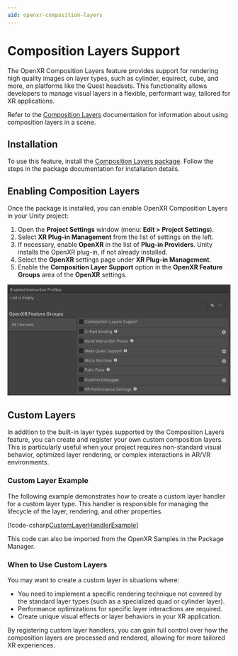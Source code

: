 ```yaml
---
uid: openxr-composition-layers
---
```

# Composition Layers Support

The OpenXR Composition Layers feature provides support for rendering high quality images on layer types, such as cylinder, equirect, cube, and more, on platforms like the Quest headsets.
This functionality allows developers to manage visual layers in a flexible, performant way, tailored for XR applications.

Refer to the [Composition Layers](https://docs.unity3d.com/Packages/com.unity.xr.compositionlayers@latest) documentation for information about using composition layers in a scene.

## Installation
To use this feature, install the [Composition Layers package](https://docs.unity3d.com/Packages/com.unity.xr.compositionlayers@1.0/manual/index.html). Follow the steps in the package documentation for installation details.

## Enabling Composition Layers
Once the package is installed, you can enable OpenXR Composition Layers in your Unity project:

1. Open the **Project Settings** window (menu: **Edit > Project Settings**).
2. Select **XR Plug-in Management** from the list of settings on the left.
3. If necessary, enable **OpenXR** in the list of **Plug-in Providers**. Unity installs the OpenXR plug-in, if not already installed.
4. Select the **OpenXR** settings page under **XR Plug-in Management**.
5. Enable the **Composition Layer Support** option in the **OpenXR Feature Groups** area of the **OpenXR** settings.

![OpenXR feature options](../images/openxr-features.png)

## Custom Layers
In addition to the built-in layer types supported by the Composition Layers feature, you can create and register your own custom composition layers. This is particularly useful when your project requires non-standard visual behavior, optimized layer rendering, or complex interactions in AR/VR environments.

### Custom Layer Example
The following example demonstrates how to create a custom layer handler for a custom layer type. This handler is responsible for managing the lifecycle of the layer, rendering, and other properties.

[!code-csharp[CustomLayerHandlerExample](../../../com.unity.xr.openxr/Tests/Editor/CodeSamples/CustomLayerHandlerExample.cs#CustomLayerHandlerExample)]

This code can also be imported from the OpenXR Samples in the Package Manager.

### When to Use Custom Layers
You may want to create a custom layer in situations where:

- You need to implement a specific rendering technique not covered by the standard layer types (such as a specialized quad or cylinder layer).
- Performance optimizations for specific layer interactions are required.
- Create unique visual effects or layer behaviors in your XR application.

By registering custom layer handlers, you can gain full control over how the composition layers are processed and rendered, allowing for more tailored XR experiences.